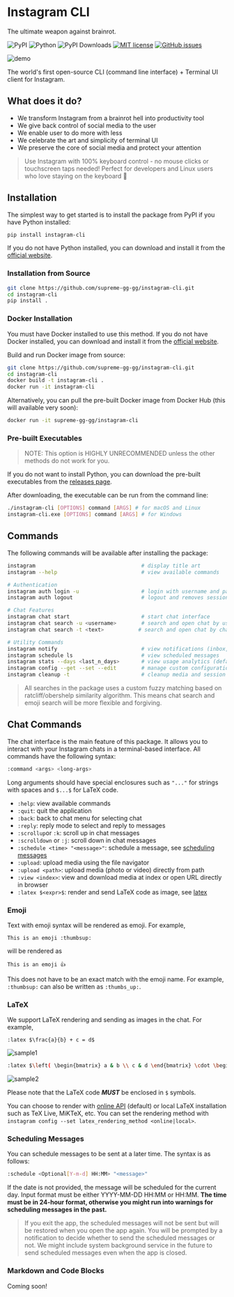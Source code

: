 # Instagram CLI

The ultimate weapon against brainrot.

![PyPI](https://img.shields.io/pypi/v/instagram-cli)
![Python](https://img.shields.io/pypi/pyversions/instagram-cli)
![PyPI Downloads](https://img.shields.io/pypi/dm/instagram-cli)
[![MIT license](https://img.shields.io/github/license/supreme-gg-gg/instagram-cli.svg)](https://github.com/supreme-gg-gg/instagram-cli/blob/main/LICENSE)
[![GitHub issues](https://img.shields.io/github/issues/supreme-gg-gg/instagram-cli.svg)](https://github.com/supreme-gg-gg/instagram-cli/issues)

![demo](https://github.com/user-attachments/assets/e9206e14-8141-49b2-8e2c-17c76402e3cb)

The world's first open-source CLI (command line interface) + Terminal UI client for Instagram.

## What does it do?

- We transform Instagram from a brainrot hell into productivity tool
- We give back control of social media to the user
- We enable user to do more with less
- We celebrate the art and simplicity of terminal UI
- We preserve the core of social media and protect your attention

> Use Instagram with 100% keyboard control - no mouse clicks or touchscreen taps needed! Perfect for developers and Linux users who love staying on the keyboard 🤣

## Installation

The simplest way to get started is to install the package from PyPI if you have Python installed:

```bash
pip install instagram-cli
```

If you do not have Python installed, you can download and install it from the [official website](https://www.python.org/downloads/).

### Installation from Source

```bash
git clone https://github.com/supreme-gg-gg/instagram-cli.git
cd instagram-cli
pip install .
```

### Docker Installation

You must have Docker installed to use this method. If you do not have Docker installed, you can download and install it from the [official website](https://docs.docker.com/get-docker/).

Build and run Docker image from source:

```bash
git clone https://github.com/supreme-gg-gg/instagram-cli.git
cd instagram-cli
docker build -t instagram-cli .
docker run -it instagram-cli
```

Alternatively, you can pull the pre-built Docker image from Docker Hub (this will available very soon):

```bash
docker run -it supreme-gg-gg/instagram-cli
```

### Pre-built Executables

> NOTE: This option is HIGHLY UNRECOMMENDED unless the other methods do not work for you.

If you do not want to install Python, you can download the pre-built executables from the [releases page]().

After downloading, the executable can be run from the command line:

```bash
./instagram-cli [OPTIONS] command [ARGS] # for macOS and Linux
instagram-cli.exe [OPTIONS] command [ARGS] # for Windows
```

## Commands

The following commands will be available after installing the package:

```bash
instagram                                  # display title art
instagram --help                           # view available commands

# Authentication
instagram auth login -u                    # login with username and password
instagram auth logout                      # logout and removes session

# Chat Features
instagram chat start                       # start chat interface
instagram chat search -u <username>        # search and open chat by username
instagram chat search -t <text>           # search and open chat by chat title

# Utility Commands
instagram notify                           # view notifications (inbox, followers, mentions)
instagram schedule ls                      # view scheduled messages
instagram stats --days <last_n_days>       # view usage analytics (default: 14 days)
instagram config --get --set --edit        # manage custom configuration
instagram cleanup -t                       # cleanup media and session cache files
```

> All searches in the package uses a custom fuzzy matching based on ratcliff/obershelp similarity algorithm. This means chat search and emoji search will be more flexible and forgiving.

## Chat Commands

The chat interface is the main feature of this package. It allows you to interact with your Instagram chats in a terminal-based interface. All commands have the following syntax:

```bash
:command <args> <long-args>
```

Long arguments should have special enclosures such as `"..."` for strings with spaces and `$...$` for LaTeX code.

- `:help`: view available commands
- `:quit`: quit the application
- `:back`: back to chat menu for selecting chat
- `:reply`: reply mode to select and reply to messages
- `:scrollup`or `:k`: scroll up in chat messages
- `:scrolldown` or `:j`: scroll down in chat messages
- `:schedule <time> "<message>"`: schedule a message, see [scheduling messages](#scheduling-messages)
- `:upload`: upload media using the file navigator
- `:upload <path>`: upload media (photo or video) directly from path
- `:view <index>`: view and download media at index or open URL directly in browser
- `:latex $<expr>$`: render and send LaTeX code as image, see [latex](#latex)

### Emoji

Text with emoji syntax will be rendered as emoji. For example,

`This is an emoji :thumbsup:`

will be rendered as

`This is an emoji 👍`

This does not have to be an exact match with the emoji name. For example, `:thumbsup:` can also be written as `:thumbs_up:`.

### LaTeX

We support LaTeX rendering and sending as images in the chat. For example,

`:latex $\frac{a}{b} + c = d$`

![sample1](https://github.com/supreme-gg-gg/instagram-cli/blob/main/resource/latex_sample_1.png?raw=true)

```bash
:latex $\left( \begin{bmatrix} a & b \\ c & d \end{bmatrix} \cdot \begin{bmatrix} e & f \\ g & h \end{bmatrix} \right) + \begin{bmatrix} i & j \\ k & l \end{bmatrix}^{-1} \times \left( \int_0^1 x^2 \, dx \right) + \begin{bmatrix} \sin(\theta) & \cos(\theta) \\ \tan(\phi) & \ln(\psi) \end{bmatrix}$
```

![sample2](https://github.com/supreme-gg-gg/instagram-cli/blob/main/resource/latex_sample.png?raw=true)

Please note that the LaTeX code **_MUST_** be enclosed in `$` symbols.

You can choose to render with [online API](https://latex.codecogs.com) (default) or local LaTeX installation such as TeX Live, MiKTeX, etc. You can set the rendering method with `instagram config --set latex_rendering_method <online|local>`.

### Scheduling Messages

You can schedule messages to be sent at a later time. The syntax is as follows:

```bash
:schedule <Optional[Y-m-d] HH:MM> "<message>"
```

If the date is not provided, the message will be scheduled for the current day. Input format must be either YYYY-MM-DD HH:MM or HH:MM. **The time must be in 24-hour format, otherwise you might run into warnings for scheduling messages in the past.**

> If you exit the app, the scheduled messages will not be sent but will be restored when you open the app again. You will be prompted by a notification to decide whether to send the scheduled messages or not. We might include system background service in the future to send scheduled messages even when the app is closed.

### Markdown and Code Blocks

Coming soon!
